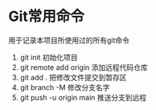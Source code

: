 # Git常用命令

用于记录本项目所使用过的所有git命令

1. git init 初始化项目
2. git remote add origin 添加远程代码仓库
3. git add . 把修改文件提交到暂存区
4. git branch -M 修改分支名字
5. git push -u origin main 推送分支到远程